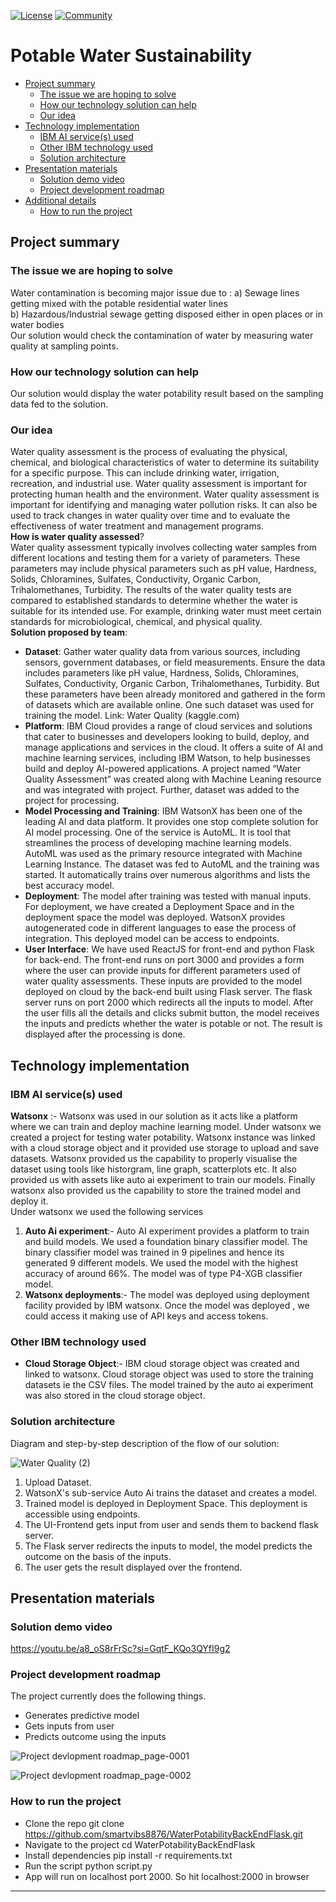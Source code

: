 [![License](https://img.shields.io/badge/License-Apache2-blue.svg)](https://www.apache.org/licenses/LICENSE-2.0) [![Community](https://img.shields.io/badge/Join-Community-blue)](https://developer.ibm.com/callforcode/solutions/projects/get-started/)
# Potable Water Sustainability

- [Project summary](#project-summary)
  - [The issue we are hoping to solve](#the-issue-we-are-hoping-to-solve)
  - [How our technology solution can help](#how-our-technology-solution-can-help)
  - [Our idea](#our-idea)
- [Technology implementation](#technology-implementation)
  - [IBM AI service(s) used](#ibm-ai-services-used)
  - [Other IBM technology used](#other-ibm-technology-used)
  - [Solution architecture](#solution-architecture)
- [Presentation materials](#presentation-materials)
  - [Solution demo video](#solution-demo-video)
  - [Project development roadmap](#project-development-roadmap)
- [Additional details](#additional-details)
  - [How to run the project](#how-to-run-the-project)

## Project summary

### The issue we are hoping to solve

Water contamination is becoming major issue due to :
a) Sewage lines getting mixed with the potable residential water lines  
b) Hazardous/Industrial sewage getting disposed either in open places or in water bodies <br>
Our solution would check the contamination of water by measuring water quality at sampling points.

### How our technology solution can help

Our solution would display the water potability result based on the sampling data fed to the solution.

### Our idea

Water quality assessment is the process of evaluating the physical, chemical, and biological characteristics of water to determine its suitability for a specific purpose. This can include drinking water, irrigation, recreation, and industrial use. Water quality assessment is important for protecting human health and the environment.
Water quality assessment is important for identifying and managing water pollution risks. It can also be used to track changes in water quality over time and to evaluate the effectiveness of water treatment and management programs.<br>
**How is water quality assessed**?<br>
Water quality assessment typically involves collecting water samples from different locations and testing them for a variety of parameters. These parameters may include physical parameters such as pH value, Hardness, Solids, Chloramines, Sulfates, Conductivity, Organic Carbon, Trihalomethanes, Turbidity.
The results of the water quality tests are compared to established standards to determine whether the water is suitable for its intended use. For example, drinking water must meet certain standards for microbiological, chemical, and physical quality.<br>
**Solution proposed by team**:<br>
- **Dataset**: Gather water quality data from various sources, including sensors, government databases, or field measurements. Ensure the data includes parameters like pH value, Hardness, Solids, Chloramines, Sulfates, Conductivity, Organic Carbon, Trihalomethanes, Turbidity. But these parameters have been already monitored and gathered in the form of datasets which are available online. One such dataset was used for training the model. Link: Water Quality (kaggle.com)<br>
- **Platform**: IBM Cloud provides a range of cloud services and solutions that cater to businesses and developers looking to build, deploy, and manage applications and services in the cloud. It offers a suite of AI and machine learning services, including IBM Watson, to help businesses build and deploy AI-powered applications. A project named “Water Quality Assessment” was created along with Machine Leaning resource and was integrated with project. Further, dataset was added to the project for processing. <br>
- **Model Processing and Training**: IBM WatsonX has been one of the leading AI and data platform. It provides one stop complete solution for AI model processing. One of the service is AutoML. It is tool that streamlines the process of developing machine learning models. AutoML was used as the primary resource integrated with Machine Learning Instance. The dataset was fed to AutoML and the training was started. It automatically trains over numerous algorithms and lists the best accuracy model.<br>
- **Deployment**: The model after training was tested with manual inputs. For deployment, we have created a Deployment Space and in the deployment space the model was deployed. WatsonX provides autogenerated code in different languages to ease the process of integration. This deployed model can be access to endpoints.<br>
- **User Interface**: We have used ReactJS for front-end and python Flask for back-end. The front-end runs on port 3000 and provides a form where the user can provide inputs for different parameters used of water quality assessments. These inputs are provided to the model deployed on cloud by the back-end built using Flask server. The flask server runs on port 2000 which redirects all the inputs to model. After the user fills all the details and clicks submit button, the model receives the inputs and predicts whether the water is potable or not. The result is displayed after the processing is done.<br>

## Technology implementation

### IBM AI service(s) used

**Watsonx** :-
Watsonx was used in our solution as it acts like a platform where we can train and deploy machine learning model. Under watsonx we created a project for testing water potability. Watsonx instance was linked with a cloud storage object  and it provided use storage to upload and save datasets. Watsonx provided us the capability to properly visualise the dataset using tools like historgram, line graph, scatterplots etc. It also provided us with assets like auto ai experiment to train our models. Finally watsonx also provided us the capability to store the trained model and deploy it.<br>
Under watsonx we used the following services<br>
1. **Auto Ai experiment**:- Auto AI experiment provides a platform to train and build models. We used a foundation binary classifier model. The binary classifier   model was trained in 9 pipelines and hence its generated 9 different models. We used the model with the highest accuracy of around 66%. The model was of type P4-XGB classifier model.<br>
2. **Watsonx deployments**:- The model was deployed using deployment facility provided by IBM watsonx. Once the model was deployed , we could access it making use of API keys and access tokens.

### Other IBM technology used

- **Cloud Storage Object**:- IBM cloud storage object was created and linked to watsonx. Cloud storage object was used to store the training datasets ie the CSV files. The model trained by the auto ai experiment was also stored in the cloud storage object.

### Solution architecture

Diagram and step-by-step description of the flow of our solution:

![Water Quality (2)](https://github.com/Aman-Surkar/Potable-Water-Sustainability/assets/99606590/8f12fa75-f27b-4bee-97e1-07c1334cb522)

1. Upload Dataset.
2. WatsonX's sub-service Auto Ai trains the dataset and creates a model.
3. Trained model is deployed in Deployment Space. This deployment is accessible using endpoints.
4. The UI-Frontend gets input from user and sends them to backend flask server.
5. The Flask server redirects the inputs to model, the model predicts the outcome on the basis of the inputs.
6. The user gets the result displayed over the frontend.

## Presentation materials

### Solution demo video

https://youtu.be/a8_oS8rFrSc?si=GqtF_KQo3QYfI9g2

### Project development roadmap

The project currently does the following things.

- Generates predictive model
- Gets inputs from user
- Predicts outcome using the inputs

![Project devlopment roadmap_page-0001](https://github.com/Aman-Surkar/Potable-Water-Sustainability/assets/99606590/a2f73ad0-02ef-4445-988b-d97b6c90293a)

![Project devlopment roadmap_page-0002](https://github.com/Aman-Surkar/Potable-Water-Sustainability/assets/99606590/5f88fd55-cae2-483e-8270-eaed831110e5)

### How to run the project

- Clone the repo git clone https://github.com/smartvibs8876/WaterPotabilityBackEndFlask.git
- Navigate to the project cd WaterPotabilityBackEndFlask
- Install dependencies pip install -r requirements.txt
- Run the script python script.py
- App will run on localhost port 2000. So hit localhost:2000 in browser

---


